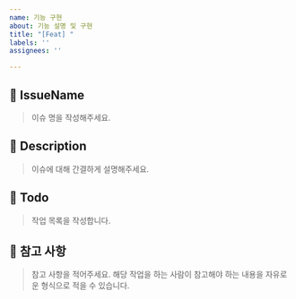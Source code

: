 ```yaml
---
name: 기능 구현
about: 기능 설명 및 구현
title: "[Feat] "
labels: ''
assignees: ''

---
```


## 📝 IssueName
> 이슈 명을 작성해주세요.

## 📝 Description
> 이슈에 대해 간결하게 설명해주세요.

## 📝 Todo
> 작업 목록을 작성합니다.

## 📝 참고 사항
> 참고 사항을 적어주세요. 해당 작업을 하는 사람이 참고해야 하는 내용을 자유로운 형식으로 적을 수 있습니다.
